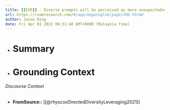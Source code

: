 ```yaml
---
title: [[EVD]] - Diverse prompts will be perceived as more unexpectedness but of poorer quality and understandability - [[@rhyscoxDirectedDiversityLeveraging2021]]
url: https://roamresearch.com/#/app/megacoglab/page/X9Q-FGrmQ
author: Jason Ding
date: Fri Apr 01 2022 08:31:48 GMT+0800 (Malaysia Time)
---
```


- # Summary
- # Grounding Context

###### Discourse Context

- **FromSource::** [[@rhyscoxDirectedDiversityLeveraging2021]]
